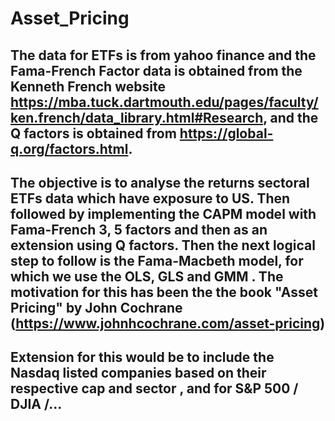 
# Asset_Pricing

## The data for ETFs is from yahoo finance and the Fama-French Factor data is obtained from the Kenneth French website https://mba.tuck.dartmouth.edu/pages/faculty/ken.french/data_library.html#Research, and the Q factors is obtained from https://global-q.org/factors.html. 

## The objective is to analyse the returns sectoral ETFs data which have exposure to US. Then followed by implementing the CAPM model with Fama-French 3, 5 factors and then as an extension using Q factors. Then the next logical step to follow is the Fama-Macbeth model, for which we use the OLS, GLS and GMM . The motivation for this has been the the book "Asset Pricing" by John Cochrane  (https://www.johnhcochrane.com/asset-pricing)
## Extension for this  would be to include the Nasdaq listed companies based on their respective cap and sector , and for S&P 500 / DJIA /...





